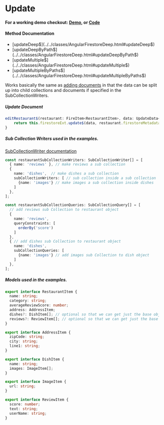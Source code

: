 # Update

#### For a working demo checkout: [Demo](https://fir-extended-demo.web.app/demo/), or [Code](https://github.com/Tylder/firestore-extended/tree/master/projects/firestore-extended)

#### Method Documentation

- [updateDeep$](../../classes/AngularFirestoreDeep.html#updateDeep$)
- [updateDeepByPath$](../../classes/AngularFirestoreDeep.html#updateDeepByPath$)
- [updateMultiple$](../../classes/AngularFirestoreDeep.html#updateMultiple$)
- [updateMultipleByPaths$](../../classes/AngularFirestoreDeep.html#updateMultipleByPaths$)

Works basically the same as [adding documents](write.html) in that the data can be split up into child collections and documents if
specified in the SubCollectionWriters.

##### Update Document

```typescript
editRestaurant$(restaurant: FireItem<RestaurantItem>, data: UpdateData<Partial<RestaurantItem>>): Observable<void> {
    return this.firestoreExt.update$(data, restaurant.firestoreMetadata.ref, restaurantSubCollectionWriters);
}
```

##### Sub Collection Writers used in the examples.

[SubCollectionWriter documentation](../../interfaces/SubCollectionWriter.html)

```typescript
const restaurantSubCollectionWriters: SubCollectionWriter[] = [
  { name: 'reviews' }, // make reviews a sub collection
  {
    name: 'dishes',  // make dishes a sub collection
    subCollectionWriters: [ // sub collection inside a sub collection
      {name: 'images'} // make images a sub collection inside dishes
    ]
  },
];

const restaurantSubCollectionQueries: SubCollectionQuery[] = [
  // add reviews sub Collection to restaurant object
  {
    name: 'reviews',
    queryConstraints: [
      orderBy('score')
    ]
  },
  { // add dishes sub Collection to restaurant object
    name: 'dishes',
    subCollectionQueries: [
      {name: 'images'} // add images sub Collection to dish object
    ]
  },
];
```

##### Models used in the examples.

```typescript
export interface RestaurantItem {
  name: string;
  category: string;
  averageReviewScore: number;
  address: AddressItem;
  dishes?: DishItem[]; // optional so that we can get just the base object to display in a list
  reviews?: ReviewItem[]; // optional so that we can get just the base object to display in a list
}

export interface AddressItem {
  zipCode: string;
  city: string;
  line1: string;
}

export interface DishItem {
  name: string;
  images: ImageItem[];
}

export interface ImageItem {
  url: string;
}

export interface ReviewItem {
  score: number;
  text: string;
  userName: string;
}
```
